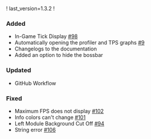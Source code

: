 ! last_version=1.3.2
!
### Added
* In-Game Tick Display [#98](https://github.com/cominixo/BetterF3/issues/98)
* Automatically opening the profiler and TPS graphs [#9](https://github.com/cominixo/BetterF3/issues/9)
* Changelogs to the documentation
* Added an option to hide the bossbar
### Updated
* GitHub Workflow
### Fixed
* Maximum FPS does not display [#102](https://github.com/cominixo/BetterF3/issues/102)
* Info colors can't change [#101](https://github.com/cominixo/BetterF3/issues/101)
* Left Module Background Cut Off [#94](https://github.com/cominixo/BetterF3/issues/94)
* String error [#106](https://github.com/cominixo/BetterF3/issues/106)
